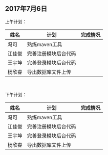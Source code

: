 ## 2017年7月6日

上午计划：

姓名 | 计划 | 完成情况
----|------|----
冯可 |  熟练maven工具 | 
江佳俊 | 完善注册模块后台代码 | 
王宇坤 | 完善登录模块后台代码 | 
杨欣睿 | 导出数据库文件上传 | 

<br/>

下午计划：  

姓名 | 计划 | 完成情况
----|------|----
冯可 |  熟练maven工具 | 
江佳俊 | 完善注册模块后台代码 | 
王宇坤 | 完善登录模块后台代码 | 
杨欣睿 | 导出数据库文件上传 | 
